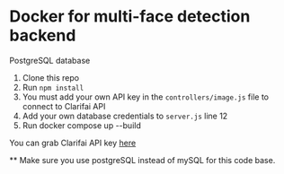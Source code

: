 # Docker for multi-face detection backend

PostgreSQL database

1. Clone this repo
2. Run `npm install`
3. You must add your own API key in the `controllers/image.js` file to connect to Clarifai API
4. Add your own database credentials to `server.js` line 12
5. Run docker compose up --build

You can grab Clarifai API key [here](https://www.clarifai.com/)

** Make sure you use postgreSQL instead of mySQL for this code base.
